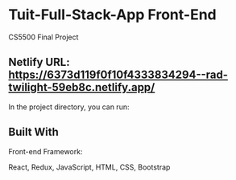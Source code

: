 # Tuit-Full-Stack-App Front-End
CS5500 Final Project

## Netlify URL: https://6373d119f0f10f4333834294--rad-twilight-59eb8c.netlify.app/

In the project directory, you can run:

## Built With
Front-end Framework:

React, Redux, JavaScript, HTML, CSS, Bootstrap 



